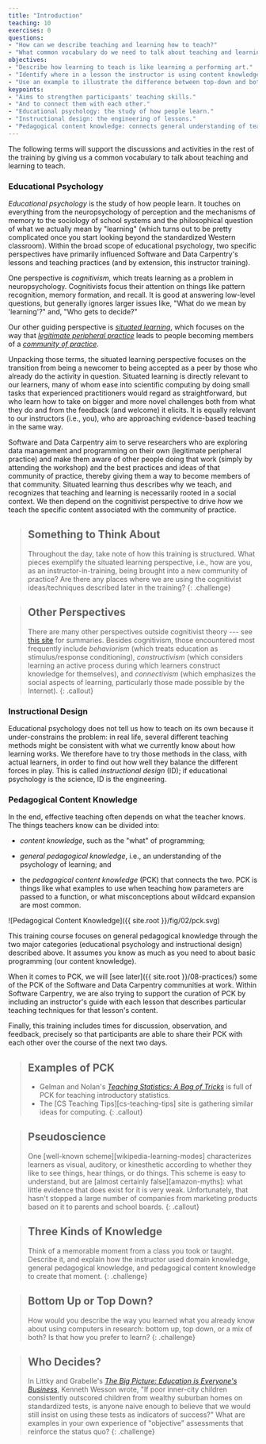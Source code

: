 ```yaml
---
title: "Introduction"
teaching: 10
exercises: 0
questions:
- "How can we describe teaching and learning how to teach?"
- "What common vocabulary do we need to talk about teaching and learning?"
objectives:
- "Describe how learning to teach is like learning a performing art."
- "Identify where in a lesson the instructor is using content knowledge, general knowledge, and pedagogical content knowledge."
- "Use an example to illustrate the difference between top-down and bottom-up learning."
keypoints:
- "Aims to strengthen participants' teaching skills."
- "And to connect them with each other."
- "Educational psychology: the study of how people learn."
- "Instructional design: the engineering of lessons."
- "Pedagogical content knowledge: connects general understanding of teaching to domain-specific content."
---
```


The following terms will support the discussions and activities in the rest of the training
by giving us a common vocabulary to talk about teaching and learning to teach.

### Educational Psychology

*Educational psychology* is the study of how people learn.
It touches on everything from the neuropsychology of perception and the mechanisms of memory
to the sociology of school systems
and the philosophical question of what we actually mean by "learning"
(which turns out to be pretty complicated once you start looking beyond the standardized Western classroom).
Within the broad scope of educational psychology,
two specific perspectives have primarily influenced Software and Data Carpentry's lessons and teaching practices
(and by extension, this instructor training).

One perspective is *cognitivism*,
which treats learning as a problem in neuropsychology.
Cognitivists focus their attention on things like pattern recognition,
memory formation, and recall. It is good at answering low-level questions,
but generally ignores larger issues like, "What do we mean by 'learning'?"
and, "Who gets to decide?"

Our other guiding perspective is
*[situated learning][wikipedia-situated-learning]*,
which focuses on the way that
*[legitimate peripheral practice][wikipedia-peripheral]*
leads to people becoming members of
a *[community of practice][wikipedia-cop]*.

Unpacking those terms,
the situated learning perspective focuses on the transition from
being a newcomer to being accepted as a peer by those who already do the activity in question.
Situated learning is directly relevant to our learners,
many of whom ease into scientific computing by doing small tasks
that experienced practitioners would regard as straightforward,
but who learn how to take on bigger and more novel challenges
both from what they do and from the feedback (and welcome) it elicits.
It is equally relevant to our instructors (i.e., you),
who are approaching evidence-based teaching in the same way.

Software and Data Carpentry aim to serve researchers
who are exploring data management and programming on their own (legitimate peripheral practice)
and make them aware of other people doing that work (simply by attending the workshop)
and the best practices and ideas of that community of practice,
thereby giving them a way to become members of that community.
Situated learning thus describes why we teach,
and recognizes that teaching and learning is necessarily rooted in a social context.
We then depend on the cognitivist perspective
to drive *how* we teach the specific content associated with the community of practice.

> ## Something to Think About
>
> Throughout the day, take note of how this training is structured.
> What pieces exemplify the situated learning perspective,
> i.e., how are you, as an instructor-in-training, being brought into a new community of practice?
> Are there any places where we are using the cognitivist ideas/techniques described later in the training?
{: .challenge}

> ## Other Perspectives
>
> There are many other perspectives outside cognitivist theory ---
> see [this site][learning-theories] for summaries.
> Besides cognitivism,
> those encountered most frequently include *behaviorism*
> (which treats education as stimulus/response conditioning),
> *constructivism*
> (which considers learning an active process during which learners construct knowledge for themselves),
> and *connectivism*
> (which emphasizes the social aspects of learning, particularly those made possible by the Internet).
{: .callout}

### Instructional Design

Educational psychology does not tell us how to teach on its own
because it under-constrains the problem:
in real life,
several different teaching methods might be consistent with what we currently know about how learning works.
We therefore have to try those methods in the class,
with actual learners,
in order to find out how well they balance the different forces in play.
This is called *instructional design* (ID);
if educational psychology is the science,
ID is the engineering.

### Pedagogical Content Knowledge

In the end, effective teaching often depends on what the teacher knows.
The things teachers know can be divided into:

*   *content knowledge*, such as the "what" of programming;

*   *general pedagogical knowledge*, i.e., an understanding of the
    psychology of learning; and

*   the *pedagogical content knowledge* (PCK) that connects the two.
    PCK is things like what examples to use when teaching how parameters are passed to a function,
    or what misconceptions about wildcard expansion are most common.

![Pedagogical Content Knowledge]({{ site.root }}/fig/02/pck.svg)

This training course focuses on general pedagogical knowledge
through the two major categories
(educational psychology and instructional design) described above.
It assumes you know as much as you need to about basic programming
(our content knowledge).

When it comes to PCK,
we will [see later]({{ site.root }}/08-practices/)
some of the PCK of the Software and Data Carpentry communities at work.  Within
Software Carpentry, we are also trying to support the curation of PCK by including
an instructor's guide with each lesson that describes particular teaching
techniques for that lesson's content.

Finally, this training includes times for discussion, observation, and feedback,
precisely so that participants are able to share their PCK with each other over
the course of the next two days.

> ## Examples of PCK
>
> *   Gelman and Nolan's *[Teaching Statistics: A Bag of Tricks][amazon-statistics]*
>     is full of PCK for teaching introductory statistics.
> *   The [CS Teaching Tips][cs-teaching-tips] site
>     is gathering similar ideas for computing.
{: .callout}

> ## Pseudoscience
>
> One [well-known scheme][wikipedia-learning-modes]
> characterizes learners as visual, auditory, or kinesthetic
> according to whether they like to see things, hear things, or do things.
> This scheme is easy to understand,
> but are [almost certainly false][amazon-myths]:
> what little evidence that does exist for it is very weak.
> Unfortunately,
> that hasn't stopped a large number of companies from marketing products based on it
> to parents and school boards.
{: .callout}

> ## Three Kinds of Knowledge
>
> Think of a memorable moment from a class you took or taught.
> Describe it,
> and explain how the instructor used domain knowledge,
> general pedagogical knowledge,
> and pedagogical content knowledge to create that moment.
{: .challenge}

> ## Bottom Up or Top Down?
>
> How would you describe the way you learned what you already know
> about using computers in research:
> bottom up, top down, or a mix of both?
> Is that how you prefer to learn?
{: .challenge}

> ## Who Decides?
>
> In Littky and Grabelle's *[The Big Picture: Education is Everyone's Business][amazon-big-picture]*,
> Kenneth Wesson wrote,
> "If poor inner-city children consistently outscored children from wealthy suburban homes on standardized tests,
> is anyone naive enough to believe that we would still insist on using these tests as indicators of success?"
> What are examples in your own experience of "objective" assessments that reinforce the status quo?
{: .challenge}

[amazon-babt]: http://www.amazon.com/Building-Better-Teacher-Teaching-Everyone/dp/0393081591/
[amazon-big-picture]: http://www.amazon.com/Big-Picture-Education-Everyones-Business/dp/0871209713/
[amazon-hlw]: http://www.amazon.com/How-Learning-Works-Research-Based-Jossey-Bass/dp/0470484101/
[amazon-statistics]: http://www.amazon.com/Teaching-Statistics-Tricks-Andrew-Gelman/dp/0198572247/
[learning-theories]: http://www.learning-theories.com/
[wikipedia-cop]: https://en.wikipedia.org/wiki/Community_of_practice
[wikipedia-grounded-theory]: https://en.wikipedia.org/wiki/Grounded_theory
[wikipedia-peripheral]: https://en.wikipedia.org/wiki/Legitimate_peripheral_participation
[wikipedia-phonics]: http://en.wikipedia.org/wiki/Phonics
[wikipedia-situated-learning]: https://en.wikipedia.org/wiki/Situated_learning
[wikipedia-whole-language]: http://en.wikipedia.org/wiki/Whole_language
